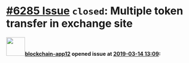 # [\#6285 Issue](https://github.com/ethereum/solidity/issues/6285) `closed`: Multiple token transfer in exchange site

#### <img src="https://avatars.githubusercontent.com/u/48212011?v=4" width="50">[blockchain-app12](https://github.com/blockchain-app12) opened issue at [2019-03-14 13:09](https://github.com/ethereum/solidity/issues/6285):

<!--## Prerequisites
##Description






-------------------------------------------------------------------------------



[Export of Github issue for [ethereum/solidity](https://github.com/ethereum/solidity). Generated on 2022.05.23 at 03:51:38.]
